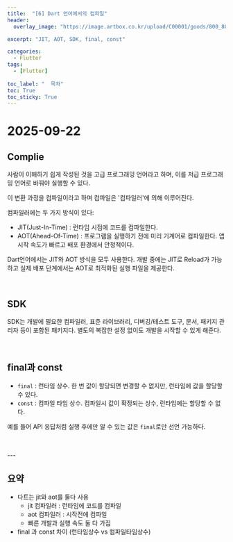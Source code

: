 ```yaml
---
title:  "[6] Dart 언어에서의 컴파일"
header:
  overlay_image: "https://image.artbox.co.kr/upload/C00001/goods/800_800/818/230525003912818.jpg?s=/goods/org/818/230525003912818.jpg"

excerpt: "JIT, AOT, SDK, final, const"

categories:
  - Flutter
tags:
  - [Flutter]
    
toc_label: "  목차"
toc: True
toc_sticky: True
---
```


# 2025-09-22

## Complie
사람이 이해하기 쉽게 작성된 것을 고급 프로그래밍 언어라고 하며, 이를 저급 프로그래밍 언어로 바꿔야 실행할 수 있다.

이 변환 과정을 컴파일이라고 하며 컴파일은 '컴파일러'에 의해 이루어진다.

컴파일러에는 두 가지 방식이 있다:
- JIT(Just-In-Time) : 런타임 시점에 코드를 컴파일한다.
- AOT(Ahead-Of-Time) : 프로그램을 실행하기 전에 미리 기계어로 컴파일한다. 앱 시작 속도가 빠르고 배포 환경에서 안정적이다.  

Dart언어에서는 JIT와 AOT 방식을 모두 사용한다. 개발 중에는 JIT로 Reload가 가능하고 실제 배포 단계에서는 AOT로 최적화된 실행 파일을 제공한다.

<br>

## SDK
SDK는 개발에 필요한 컴파일러, 표준 라이브러리, 디버깅/테스트 도구, 문서, 패키지 관리자 등이 포함된 패키지다. 별도의 복잡한 설정 없이도 개발을 시작할 수 있게 해준다.

<br>

## final과 const
- `final` : 런타임 상수. 한 번 값이 할당되면 변경할 수 없지만, 런타임에 값을 할당할 수 있다.
- `const` : 컴파일 타임 상수. 컴파일시 값이 확정되는 상수, 런타임에는 할당할 수 없다.

예를 들어 API 응답처럼 실행 후에만 알 수 있는 값은 `final`로만 선언 가능하다.


<br>
<br>
---

## 요약
- 다트는 jit와 aot를 둘다 사용
  - jit 컴파일러 : 런타임에 코드를 컴파일
  - aot 컴파일러 : 시작전에 컴파일
  - 빠른 개발과 실행 속도 둘 다 가짐 
- final 과 const 차이 (런타임상수 vs 컴파일타임상수)
